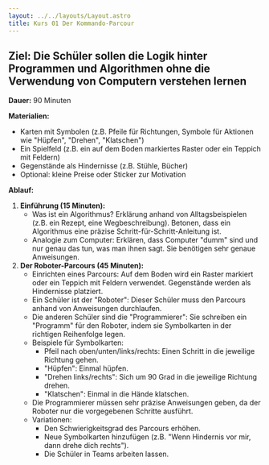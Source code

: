 ```yaml
---
layout: ../../layouts/Layout.astro
title: Kurs 01 Der Kommando-Parcour
---
```


## Ziel: Die Schüler sollen die Logik hinter Programmen und Algorithmen ohne die Verwendung von Computern verstehen lernen

**Dauer:** 90 Minuten

**Materialien:**

- Karten mit Symbolen (z.B. Pfeile für Richtungen, Symbole für Aktionen wie "Hüpfen", "Drehen", "Klatschen")
- Ein Spielfeld (z.B. ein auf dem Boden markiertes Raster oder ein Teppich mit Feldern)
- Gegenstände als Hindernisse (z.B. Stühle, Bücher)
- Optional: kleine Preise oder Sticker zur Motivation

**Ablauf:**

1. **Einführung (15 Minuten):**
   - Was ist ein Algorithmus? Erklärung anhand von Alltagsbeispielen (z.B. ein Rezept, eine Wegbeschreibung). Betonen, dass ein Algorithmus eine präzise Schritt-für-Schritt-Anleitung ist.
   - Analogie zum Computer: Erklären, dass Computer "dumm" sind und nur genau das tun, was man ihnen sagt. Sie benötigen sehr genaue Anweisungen.
2. **Der Roboter-Parcours (45 Minuten):**
   - Einrichten eines Parcours: Auf dem Boden wird ein Raster markiert oder ein Teppich mit Feldern verwendet. Gegenstände werden als Hindernisse platziert.
   - Ein Schüler ist der "Roboter": Dieser Schüler muss den Parcours anhand von Anweisungen durchlaufen.
   - Die anderen Schüler sind die "Programmierer": Sie schreiben ein "Programm" für den Roboter, indem sie Symbolkarten in der richtigen Reihenfolge legen.
   - Beispiele für Symbolkarten:
     - Pfeil nach oben/unten/links/rechts: Einen Schritt in die jeweilige Richtung gehen.
     - "Hüpfen": Einmal hüpfen.
     - "Drehen links/rechts": Sich um 90 Grad in die jeweilige Richtung drehen.
     - "Klatschen": Einmal in die Hände klatschen.
   - Die Programmierer müssen sehr präzise Anweisungen geben, da der Roboter nur die vorgegebenen Schritte ausführt.
   - Variationen:
     - Den Schwierigkeitsgrad des Parcours erhöhen.
     - Neue Symbolkarten hinzufügen (z.B. "Wenn Hindernis vor mir, dann drehe dich rechts").
     - Die Schüler in Teams arbeiten lassen.

